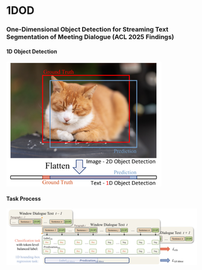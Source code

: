# 1DOD

### One-Dimensional Object Detection for Streaming Text Segmentation of Meeting Dialogue (ACL 2025 Findings)

#### 1D Object Detection
<img src="https://github.com/DDDeeeee/1DOD/blob/main/pics/1.png" alt="Example of 1D object detection. We used a single-edged version." style="zoom:40%;" />

#### Task Process
<img src="https://github.com/DDDeeeee/1DOD/blob/main/pics/2.png" alt="Traditional classification task combined with 1D bounding-box regression task." style="zoom:60%;" />

